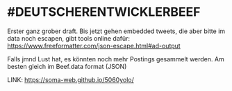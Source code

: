 # #DEUTSCHERENTWICKLERBEEF

Erster ganz grober draft.
Bis jetzt gehen embedded tweets, die aber bitte im data noch escapen, gibt tools online dafür: https://www.freeformatter.com/json-escape.html#ad-output

Falls jmnd Lust hat, es könnten noch mehr Postings gesammelt werden.
Am besten gleich im Beef.data format (JSON)

LINK: https://soma-web.github.io/5060yolo/
